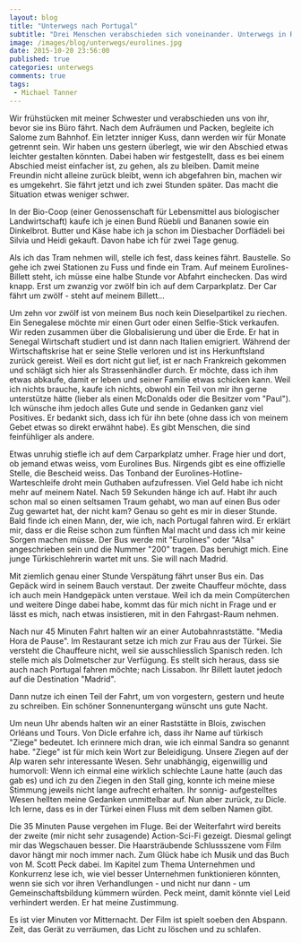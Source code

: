 ```yaml
---
layout: blog
title: "Unterwegs nach Portugal"
subtitle: "Drei Menschen verabschieden sich voneinander. Unterwegs in Richtung Portugal"
image: /images/blog/unterwegs/eurolines.jpg
date: 2015-10-20 23:56:00
published: true
categories: unterwegs
comments: true
tags:
 - Michael Tanner
---
```

Wir frühstücken mit meiner Schwester und verabschieden uns von ihr, bevor sie ins Büro fährt. Nach dem Aufräumen und Packen, begleite ich Salome zum Bahnhof. Ein letzter inniger Kuss, dann werden wir für Monate getrennt sein. Wir haben uns gestern überlegt, wie wir den Abschied etwas leichter gestalten könnten. Dabei haben wir festgestellt, dass es bei einem Abschied meist einfacher ist, zu gehen, als zu bleiben. Damit meine Freundin nicht alleine zurück bleibt, wenn ich abgefahren bin, machen wir es umgekehrt. Sie fährt jetzt und ich zwei Stunden später. Das macht die Situation etwas weniger schwer.

In der Bio-Coop (einer Genossenschaft für Lebensmittel aus biologischer Landwirtschaft) kaufe ich je einen Bund Rüebli und Bananen sowie ein Dinkelbrot. Butter und Käse habe ich ja schon im Diesbacher Dorflädeli bei Silvia und Heidi gekauft. Davon habe ich für zwei Tage genug.

Als ich das Tram nehmen will, stelle ich fest, dass keines fährt. Baustelle. So gehe ich zwei Stationen zu Fuss und finde ein Tram. Auf meinem Eurolines-Billett steht, ich müsse eine halbe Stunde vor Abfahrt einchecken. Das wird knapp. Erst um zwanzig vor zwölf bin ich auf dem Carparkplatz. Der Car fährt um zwölf - steht auf meinem Billett...

Um zehn vor zwölf ist von meinem Bus noch kein Dieselpartikel zu riechen. Ein Senegalese möchte mir einen Gurt oder einen Selfie-Stick verkaufen. Wir reden zusammen über die Globalisierung und über die Erde. Er hat in Senegal Wirtschaft studiert und ist dann nach Italien emigriert. Während der Wirtschaftskrise hat er seine Stelle verloren und ist ins Herkunftsland zurück gereist. Weil es dort nicht gut lief, ist er nach Frankreich gekommen und schlägt sich hier als Strassenhändler durch. Er möchte, dass ich ihm etwas abkaufe, damit er leben und seiner Familie etwas schicken kann. Weil ich nichts brauche, kaufe ich nichts, obwohl ein Teil von mir ihn gerne unterstütze hätte (lieber als einen McDonalds oder die Besitzer vom "Paul"). Ich wünsche ihm jedoch alles Gute und sende in Gedanken ganz viel Positives. Er bedankt sich, dass ich für ihn bete (ohne dass ich von meinem Gebet etwas so direkt erwähnt habe). Es gibt Menschen, die sind feinfühliger als andere.

Etwas unruhig stiefle ich auf dem Carparkplatz umher. Frage hier und dort, ob jemand etwas weiss, vom Eurolines Bus. Nirgends gibt es eine offizielle Stelle, die Bescheid weiss. Das Tonband der Eurolines-Hotline-Warteschleife droht mein Guthaben aufzufressen. Viel Geld habe ich nicht mehr auf meinem Natel. Nach 59 Sekunden hänge ich auf.  Habt ihr auch schon mal so einen seltsamen Traum gehabt, wo man auf einen Bus oder Zug gewartet hat, der nicht kam? Genau so geht es mir in dieser Stunde. Bald finde ich einen Mann, der, wie ich, nach Portugal fahren wird. Er erklärt mir, dass er die Reise schon zum fünften Mal macht und dass ich mir keine Sorgen machen müsse. Der Bus werde mit "Eurolines" oder "Alsa" angeschrieben sein und die Nummer "200" tragen. Das beruhigt mich. Eine junge Türkischlehrerin wartet mit uns. Sie will nach Madrid.

Mit ziemlich genau einer Stunde Verspätung fährt unser Bus ein. Das Gepäck wird in seinem Bauch verstaut. Der zweite Chauffeur möchte, dass ich auch mein Handgepäck unten verstaue. Weil ich da mein Compüterchen und weitere Dinge dabei habe, kommt das für mich nicht in Frage und er lässt es mich, nach etwas insistieren, mit in den Fahrgast-Raum nehmen.

Nach nur 45 Minuten Fahrt halten wir an einer Autobahnraststätte. "Media Hora de Pause". Im Restaurant setze ich mich zur Frau aus der Türkei. Sie versteht die Chauffeure nicht, weil sie ausschliesslich Spanisch reden. Ich stelle mich als Dolmetscher zur Verfügung. Es stellt sich heraus, dass sie auch nach Portugal fahren möchte; nach Lissabon. Ihr Billett lautet jedoch auf die Destination "Madrid".

Dann nutze ich einen Teil der Fahrt, um von vorgestern, gestern und heute zu schreiben. Ein schöner Sonnenuntergang wünscht uns gute Nacht.

Um neun Uhr abends halten wir an einer Raststätte in Blois, zwischen Orléans und Tours. Von Dicle erfahre ich, dass ihr Name auf türkisch "Ziege" bedeutet. Ich erinnere mich dran, wie ich einmal Sandra so genannt habe. "Ziege" ist für mich kein Wort zur Beleidigung. Unsere Ziegen auf der Alp waren sehr interessante Wesen. Sehr unabhängig, eigenwillig und humorvoll: Wenn ich einmal eine wirklich schlechte Laune hatte (auch das gab es) und ich zu den Ziegen in den Stall ging, konnte ich meine miese Stimmung jeweils nicht lange aufrecht erhalten. Ihr sonnig- aufgestelltes Wesen hellten meine Gedanken unmittelbar auf. Nun aber zurück, zu Dicle. Ich lerne, dass es in der Türkei einen Fluss mit dem selben Namen gibt.

Die 35 Minuten Pause vergehen im Fluge. Bei der Weiterfahrt wird bereits der zweite (mir nicht sehr zusagende) Action-Sci-Fi gezeigt. Diesmal gelingt mir das Wegschauen besser. Die Haarsträubende Schlussszene vom Film davor hängt mir noch immer nach. Zum Glück habe ich Musik und das Buch von M. Scott Peck dabei. Im Kapitel zum Thema Unternehmen und Konkurrenz lese ich, wie viel besser Unternehmen funktionieren könnten, wenn sie sich vor ihren Verhandlungen - und nicht nur dann - um Gemeinschaftsbildung kümmern würden. Peck meint, damit könnte viel Leid verhindert werden. Er hat meine Zustimmung.

Es ist vier Minuten vor Mitternacht. Der Film ist spielt soeben den Abspann. Zeit, das Gerät zu verräumen, das Licht zu löschen und zu schlafen.